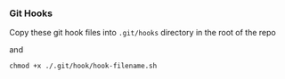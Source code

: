 ### Git Hooks

Copy these git hook files into `.git/hooks` directory in the root of the repo

and 

`chmod +x ./.git/hook/hook-filename.sh`